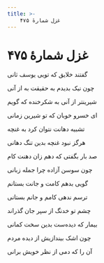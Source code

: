 ```yaml
---
title: >-
    غزل شمارهٔ ۴۷۵
---
```

# غزل شمارهٔ ۴۷۵

<div class="b" id="bn1"><div class="m1"><p>گفتند خلایق که تویی یوسف ثانی</p></div>
<div class="m2"><p>چون نیک بدیدم به حقیقت به از آنی</p></div></div>
<div class="b" id="bn2"><div class="m1"><p>شیرینتر از آنی به شکرخنده که گویم</p></div>
<div class="m2"><p>ای خسرو خوبان که تو شیرین زمانی</p></div></div>
<div class="b" id="bn3"><div class="m1"><p>تشبیه دهانت نتوان کرد به غنچه</p></div>
<div class="m2"><p>هرگز نبود غنچه بدین تنگ دهانی</p></div></div>
<div class="b" id="bn4"><div class="m1"><p>صد بار بگفتی که دهم زان دهنت کام</p></div>
<div class="m2"><p>چون سوسن آزاده چرا جمله زبانی</p></div></div>
<div class="b" id="bn5"><div class="m1"><p>گویی بدهم کامت و جانت بستانم</p></div>
<div class="m2"><p>ترسم ندهی کامم و جانم بستانی</p></div></div>
<div class="b" id="bn6"><div class="m1"><p>چشم تو خدنگ از سپر جان گذراند</p></div>
<div class="m2"><p>بیمار که دیده‌ست بدین سخت کمانی</p></div></div>
<div class="b" id="bn7"><div class="m1"><p>چون اشک بیندازیش از دیده مردم</p></div>
<div class="m2"><p>آن را که دمی از نظر خویش برانی</p></div></div>